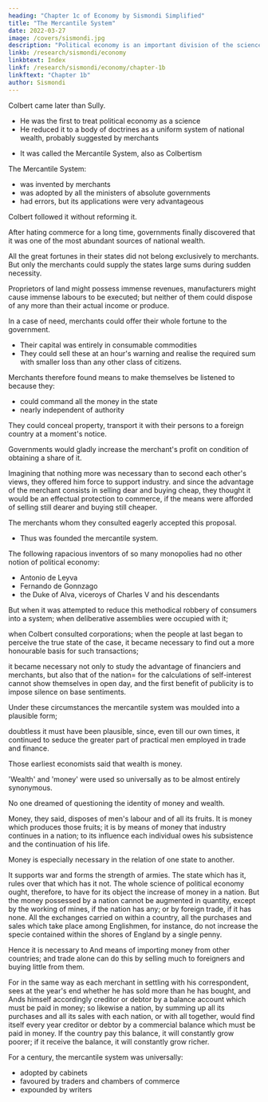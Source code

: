 ```yaml
---
heading: "Chapter 1c of Economy by Sismondi Simplified"
title: "The Mercantile System"
date: 2022-03-27
image: /covers/sismondi.jpg
description: "Political economy is an important division of the science of government. The object of government is the happiness of men, united in society"
linkb: /research/sismondi/economy
linkbtext: Index
linkf: /research/sismondi/economy/chapter-1b
linkftext: "Chapter 1b"
author: Sismondi
---
```




Colbert came later than Sully. 
- He was the first to treat political economy as a science
- He reduced it to a body of doctrines as a uniform system of national wealth, probably suggested by merchants

<!-- - = he required one to give uniformity to his plans, and delineate clearly before his view the object he wished to attain.  -->

  - It was called the Mercantile System, also as Colbertism

 <!-- . Not that Colbert was its author, or unfolded it in any publication; but because he was beyond comparison the most illustrious of its professors; because, notwithstanding -->


The Mercantile System:
- was invented by merchants
- was adopted by all the ministers of absolute governments
- had errors, but its applications were very advantageous 

Colbert followed it without reforming it.

<!-- was the most talented of all Mercantile writers.  -->
<!-- ; and because, among the numerous writers who have maintained the same opinion, there is not one who has shown enough of talent even to fix his name in the reader's memory. It is but just, however, to separate the mercantile system altogether from the name of Colbert. It was a system invented by trading subjects, not by citizens; -->
<!-- , when they happened to take the trouble of thinking on finance, and Colbert had no other share in the matter than that of having followed it . -->

After hating commerce for a long time, governments finally discovered that it was one of the most abundant sources of national wealth. 

All the great fortunes in their states did not belong exclusively to merchants. But only the merchants could supply the states large sums during  sudden necessity. <!-- , they wished to levy large sums at once,  alone could supply them.  -->

Proprietors of land might possess immense revenues, manufacturers might cause immense labours to be executed; but neither of them could dispose of any more than their actual income or produce. 

In a case of need, merchants could offer their whole fortune to the government. 
- Their capital was entirely in consumable commodities
- They could sell these at an hour's warning and realise the required sum with smaller loss than any other class of citizens. 

Merchants therefore found means to make themselves be listened to because they:
- could command all the money in the state
- nearly independent of authority

They could conceal property, transport it with their persons to a foreign country at a moment's notice.

Governments would gladly increase the merchant's profit on condition of obtaining a share of it. 

Imagining that nothing more was necessary than to second each other's views, they offered him force to support industry. and since the advantage of the merchant consists in selling dear and buying cheap, they thought it would be an effectual protection to commerce, if the means were afforded of selling still dearer and buying still cheaper. 

The merchants whom they consulted eagerly accepted this proposal. 
- Thus was founded the mercantile system. 

The following rapacious inventors of so many monopolies had no other notion of political economy: 
- Antonio de Leyva
- Fernando de Gonnzago
- the Duke of Alva, viceroys of Charles V and his descendants

But when it was attempted to reduce this methodical robbery of consumers into a system; when deliberative assemblies were occupied with it; 

when Colbert consulted corporations; when the people at last began to perceive the true state of the case, it became necessary to find out a more honourable basis for such transactions; 

it became necessary not only to study the advantage of financiers and merchants, but also that of the nation= for the calculations of self-interest cannot show themselves in open day, and the first benefit of publicity is to impose silence on base sentiments.

Under these circumstances the mercantile system was moulded into a plausible form; 

doubtless it must have been plausible, since, even till our own times, it continued to seduce the greater part of practical men employed in trade and finance. 


Those earliest economists said that wealth is money. 

'Wealth' and 'money' were used so universally as to be almost entirely synonymous. 

No one dreamed of questioning the identity of money and wealth. 

Money, they said, disposes of men's labour and of all its fruits. It is money which produces those fruits; it is by means of money that industry continues in a nation; to its influence each individual owes his subsistence and the continuation of his life. 

Money is especially necessary in the relation of one state to another. 

It supports war and forms the strength of armies. The state which has it, rules over that which has it not. The whole science of political economy ought, therefore, to have for its object the increase of money in a nation. But the money possessed by a nation cannot be augmented in quantity, except by the working of mines, if the nation has any; or by foreign trade, if it has none. All the exchanges carried on within a country, all the purchases and sales which take place among Englishmen, for instance, do not increase the specie contained within the shores of England by a single penny. 

Hence it is necessary to And means of importing money from other countries; and trade alone can do this by selling much to foreigners and buying little from them. 

For in the same way as each merchant in settling with his correspondent, sees at the year's end whether he has sold more than he has bought, and Ands himself accordingly creditor or debtor by a balance account which must be paid in money; so likewise a nation, by summing up all its purchases and all its sales with each nation, or with all together, would find itself every year creditor or debtor by a commercial balance which must be paid in money. If the country pay this balance, it will constantly grow poorer; if it receive the balance, it will constantly grow richer.

For a century, the mercantile system was universally:
- adopted by cabinets
- favoured by traders and chambers of commerce
- expounded by writers

<!-- , as if it had been proved by the most unexceptionable demonstration, no one deeming it worth while to establish it by new proofs; when,  -->
